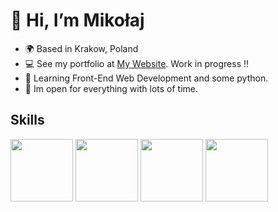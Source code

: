 # 👋 Hi, I’m Mikołaj
- 🌍 Based in Krakow, Poland
- 💻 See my portfolio at [My Website](#). Work in progress !!
- 🧠 Learning Front-End Web Development and some python.
- 👻 Im open for everything with lots of time.
## Skills
<img src="https://raw.githubusercontent.com/danielcranney/readme-generator/main/public/icons/skills/html5-colored.svg" width="100px">
<img src="https://raw.githubusercontent.com/danielcranney/readme-generator/main/public/icons/skills/css3-colored.svg" width="100px">
<img src="https://raw.githubusercontent.com/danielcranney/readme-generator/main/public/icons/skills/html5-colored.svg" width="100px">
<img src="https://raw.githubusercontent.com/danielcranney/readme-generator/main/public/icons/skills/python-colored.svg" width="100px">
<!---
ooh-boon-too/ooh-boon-too is a ✨ special ✨ repository because its `README.md` (this file) appears on your GitHub profile.
You can click the Preview link to take a look at your changes.
--->
